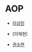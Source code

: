 # AOP

- [이상민](https://goto-pangyo.tistory.com/206)

- [이재현]

- [권수현](https://github.com/GDSC-KNU/3rd-study-backend-2/files/13373406/6.pdf)
